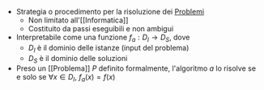 - Strategia o procedimento per la risoluzione dei [Problemi]([[Problema]])
	- Non limitato all'[[Informatica]]
	- Costituito da passi eseguibili e non ambigui
- Interpretabile come una funzione $f_a : D_I \rightarrow D_S$, dove
	- $D_I$ è il dominio delle istanze (input del problema)
	- $D_S$ è il dominio delle soluzioni
- Preso un [[Problema]] $P$ definito formalmente, l'algoritmo $a$ lo risolve se e solo se
  $\forall x \in D_I$, $f_a(x) = f(x)$